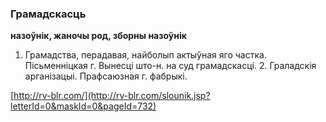 ### Грамадскасць
**назоўнік, жаночы род, зборны назоўнік**

1. Грамадства, перадавая, найболып актыўная яго частка. Пісьменніцкая г. Вынесці што-н. на суд грамадскасці. 2. Граладскія арганізацыі. Прафсаюзная г. фабрыкі.

<a rel="author">[http://rv-blr.com/](http://rv-blr.com/slounik.jsp?letterId=0&maskId=0&pageId=732)</a>
